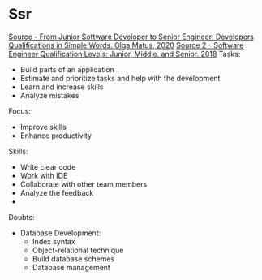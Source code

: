 # Ssr

[Source - From Junior Software Developer to Senior Engineer: Developers Qualifications in Simple Words. Olga Matus, 2020](https://welldoneby.com/blog/from-junior-software-developer-to-senior-engineer-developers-qualifications-in-simple-words/#Middle_developer)
[Source 2 - Software Engineer Qualification Levels: Junior, Middle, and Senior. 2018](https://www.altexsoft.com/blog/business/software-engineer-qualification-levels-junior-middle-and-senior/)
Tasks:
* Build parts of an application
* Estimate  and prioritize tasks and help with the development
* Learn and increase skills
* Analyze mistakes

Focus:
* Improve skills
* Enhance productivity

Skills:
* Write clear code
* Work with IDE
* Collaborate with other team members
* Analyze the feedback
* 

Doubts:
* Database Development:
    * Index syntax
    * Object-relational technique
    * Build database schemes
    * Database management